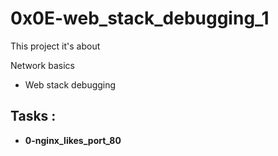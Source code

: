 # 0x0E-web_stack_debugging_1

This project it's about

Network basics
- Web stack debugging

## Tasks :

- **0-nginx_likes_port_80**
